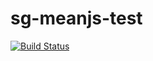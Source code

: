 sg-meanjs-test
==============

[![Build Status](https://travis-ci.org/sguimont/sg-meanjs-test.svg?branch=master)](https://travis-ci.org/sguimont/sg-meanjs-test)

